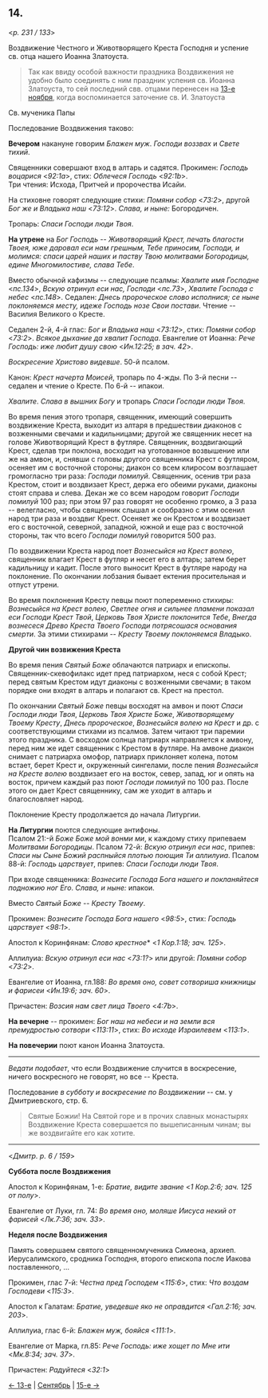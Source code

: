 
## 14.

<*p. 231 / 133*>

Воздвижение Честного и Животворящего Креста Господня и успение св. отца нашего Иоанна Златоуста. 

> Так как ввиду особой важности праздника Воздвижения не удобно было соединять с ним праздник успения 
> св. Иоанна Златоуста, то сей последний свв. отцами перенесен на [13-е ноября](../11_november/11_13_GMT.ru.md), 
> когда воспоминается заточение св. И. Златоуста 

Св. мученика Папы

Последование Воздвижения таково:

**Вечером** накануне говорим *Блажен муж*. *Господи воззвах* и *Свете тихий*. 

Священники совершают вход в алтарь и садятся. 
Прокимен: *Господь воцарися* <*92:1a*>, стих: *Облечеся Господь* <*92:1b*>.  
Три чтения: Исхода, Притчей и пророчества Исайи. 

На стиховне говорят следующие стихи: *Помяни собор* <*73:2*>, другой *Бог же и Владыка наш* <*73:12*>. 
*Слава, и ныне:* Богородичен.  

Тропарь: *Спаси Господи люди Твоя*. 

**На утрене** на *Бог Господь* -- *Животворящий Крест, печать благости Твоея, юже даровал еси нам грешным, 
Тебе приносим, Господи, и молимся: спаси царей наших и паству Твою молитвами Богородицы, едине Многомилостиве, 
слава Тебе*. 

Вместо обычной кафизмы -- следующие псалмы: *Хвалите имя Господне* <*пс.134*>, 
*Вскую отринул еси нас, Господи* <*пс.73*>, *Хвалите Господа с небес* <*пс.148*>. 
Седален: *Днесь пророческое слово исполнися; се ныне поклоняемся месту, идеже Господь нозе Свои постави*. 
Чтение -- Василия Великого о Кресте. 

Седален 2-й, 4-й глас: *Бог и Владыка наш* <*73:12*>, стих: *Помяни собор* <*73:2*>. 
*Всякое дыхание да хвалит Господа*. Евангелие от Иоанна: *Рече Господь: иже любит душу свою* <*Ин.12:25; в зач. 42*>. 

*Воскресение Христово видевше*. 50-й псалом. 

Канон: *Крест начерта Моисей*, тропарь по 4-жды. 
По 3-й песни -- седален и чтение о Кресте. 
По 6-й -- ипакои. 

*Хвалите*. *Слава в вышних Богу* и тропарь *Спаси Господи люди Твоя*. 

Во время пения этого тропаря, священник, имеющий совершить воздвижение Креста, выходит из алтаря 
в предшествии диаконов с возженными свечами и кадильницами; другой же священник несет на голове 
Животворящий Крест в футляре. Священник, воздвигающий Крест, сделав три поклона, восходит на уготованное 
возвышение или же на амвон, и, снявши с головы другого священника Крест с футляром, осеняет им 
с восточной стороны; диакон со всем клиросом возглашает громогласно три раза: *Господи помилуй*. 
Священник, осенив три раза Крестом, стоит и воздвизает Крест, держа его обеими руками, диаконы стоят 
справа и слева. Декан же со всем народом говорит *Господи помилуй* 100 раз; при этом 97 раз говорят 
не особенно громко, а 3 раза -- велегласно, чтобы священник слышал и сообразно с этим осенил народ 
три раза и воздвиг Крест. Осеняет же он Крестом и воздвизает его с восточной, северной, западной, 
южной и еще раз с восточной стороны, так что всего *Господи помилуй* говорится 500 раз. 

По воздвижении Креста народ поет *Вознесыйся на Крест волею*, священник влагает Крест в футляр и несет 
его в алтарь; затем берет кадильницу и кадит. После этого выносит Крест в футляре народу на поклонение. 
По окончании лобзания бывает ектения просительная и отпуст утрени. 

Во время поклонения Кресту певцы поют попеременно стихиры: *Вознесыйся на Крест волею*, *Светлее огня 
и сильнее пламени показал еси Господи Крест Твой*, *Церковь Твоя Христе поклонится Тебе*, 
*Внегда вознесеся Древо Креста Твоего Господи потрясошася основания смерти*. За этими стихирами -- 
*Кресту Твоему поклоняемся Владыко*. 

**Другой чин возвижения Креста**

Во время пения *Святый Боже* облачаются патриарх и епископы. Священник-скевофилакс идет пред 
патриархом, неся с собой Крест; перед святым Крестом идут диаконы с возженными свечами; в таком порядке 
они входят в алтарь и полагают св. Крест на престол. 

По окончании *Святый Боже* певцы восходят на амвон и поют *Спаси Господи люди Твоя*, 
*Церковь Твоя Христе Боже*, *Животворящему Твоему Кресту*, *Днесь пророческое*, 
*Вознесыйся волею на Крест* и др. с соответствующими стихами из псалмов. Затем читают три паремии этого 
праздника. С восходом солнца патриарх направляется к амвону, перед ним же идет священник с Крестом 
в футляре. На амвоне диакон снимает с патриарха омофор, патриарх приклоняет колена, потом встает, 
берет Крест и, окруженный сингелами, после пения *Вознесыйся на Кресте волею* воздвизает его на восток, 
север, запад, юг и опять на восток, причем каждый раз поют *Господи помилуй* по 100 раз. После этого 
он дает Крест священнику, сам же уходит в алтарь и благословляет народ. 

Поклонение Кресту продолжается до начала Литургии. 

**На Литургии** поются следующие антифоны.  
Псалом 21:-й *Боже Боже мой вонми ми*, к каждому стиху припеваем *Молитвами Богородицы*. 
Псалом 72-й: *Вскую отринул еси нас*, припев: *Спаси ны Сыне Божий распныйся плотью поющия Ти аллилуиа*. 
Псалом 88-й: *Господь царствует*, припев: *Спаси Господи люди Твоя*. 

При входе священника: *Вознесите Господа Бога нашего и покланяйтеся подножию ног Его*. 
*Слава, и ныне:* ипакои. 

Вместо *Святый Боже* -- *Кресту Твоему*. 

Прокимен: *Вознесите Господа Бога нашего* <*98:5*>, стих: *Господь царствует* <*98:1*>. 
 
Апостол к Коринфянам: *Слово крестное** <*1 Кор.1:18; зач. 125*>.  

Аллилуиа: *Вскую отринул еси нас* <*73:1?*> или другой: *Помяни собор* <*73:2*>. 

Евангелие от Иоанна, гл.188: *Во время оно, совет сотвориша книжницы и фарисеи* <*Ин.19:6; зач. 60*>. 

Причастен: *Возсия нам свет лица Твоего* <*4:7b*>. 

**На вечерне** -- прокимен: *Бог наш на небеси и на земли вся премудростью сотвори* <*113:11*>, 
стих: *Во исходе Израилевем* <*113:1*>.

**На повечерии** поют канон Иоанна Златоуста. 

--- 

*Ведати подобает*, что если Воздвижение случится в воскресение, ничего воскресного не говорят, 
но все -- Креста. 

Последование *в субботу и воскресение по Воздвижении* -- см. у Дмитриевского, стр. 6. 

> Святые Божии! На Святой горе и в прочих славных монастырях Воздвижение Креста совершается 
> по вышеписанным чинам; вы же воздвигайте его как хотите. 
 
---

<*Дмитр. p. 6 / 159*>

**Суббота после Воздвижения**

Апостол к Коринфянам, 1-е: *Братие, видите звание* <*1 Кор.2:6; зач. 125 от полу*>. 

Евангелие от Луки, гл. 74: *Во время оно, моляше Иисуса некий от фарисей* <*Лк.7:36; зач. 33*>. 

**Неделя после Воздвижения**

Память совершаем святого священномученика Симеона, архиеп. Иерусалимского, сродника Господня, 
второго епископа после Иакова поставленного, ...

Прокимен, глас 7-й: *Честна пред Господем* <*115:6*>, стих: *Что воздам Господеви* <*115:3*>.

Апостол к Галатам: *Братие, уведевше яко не оправдится* <*Гал.2:16; зач. 203*>. 

Аллилуиа, глас 6-й: *Блажен муж, бояйся* <*111:1*>.

Евангелие от Марка, гл.85: *Рече Господь: иже хощет по Мне ити* <*Мк.8:34; зач. 37*>. 

Причастен: *Радуйтеся* <*32:1*>

[← 13-е](09_13_GMT.ru.md) | [Сентябрь](README.md#14-й) | [15-е →](09_15_GMT.ru.md)
